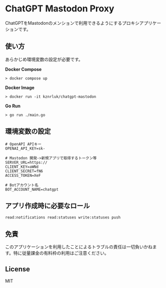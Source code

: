 # ChatGPT Mastodon Proxy

ChatGPTをMastodonのメンションで利用できるようにするプロキシアプリケーションです。

## 使い方
あらかじめ環境変数の設定が必要です。

**Docker Compose**
```
> docker compose up
```

**Docker Image**
```
> docker run -it kznrluk/chatgpt-mastodon
```

**Go Run**
```
> go run ./main.go
```

## 環境変数の設定
```
# OpenAPI APIキー
OPENAI_API_KEY=sk-

# Mastodon 開発->新規アプリで取得するトークン等
SERVER_URL=https://
CLIENT_KEY=aWNd
CLIENT_SECRET=fN6
ACCESS_TOKEN=XeF

# Botアカウント名
BOT_ACCOUNT_NAME=chatgpt
```

## アプリ作成時に必要なロール
```
read:notifications read:statuses write:statuses push
```

## 免責
このアプリケーションを利用したことによるトラブルの責任は一切負いかねます。特に従量課金の有料枠の利用はご注意ください。

## License
MIT